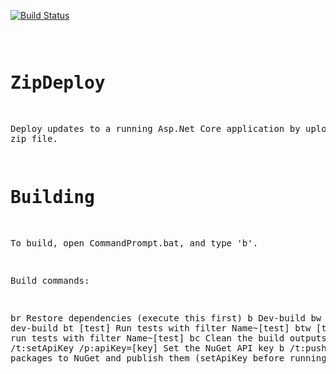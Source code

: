 
[![Build Status](https://ci.appveyor.com/api/projects/status/github/FlukeFan/ZipDeploy?svg=true)](https://ci.appveyor.com/project/FlukeFan/ZipDeploy) <pre>

ZipDeploy
=========

Deploy updates to a running Asp.Net Core application by uploading a zip file.

Building
========

To build, open CommandPrompt.bat, and type 'b'.

Build commands:

br                                      Restore dependencies (execute this first)
b                                       Dev-build
bw                                      Watch dev-build
bt [test]                               Run tests with filter Name~[test]
btw [test]                              Watch run tests with filter Name~[test]
bc                                      Clean the build outputs
b /t:setApiKey /p:apiKey=[key]          Set the NuGet API key
b /t:push                               Push packages to NuGet and publish them (setApiKey before running this)
